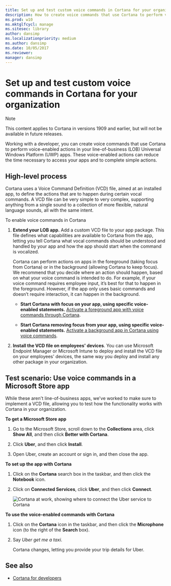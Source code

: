 ```yaml
---
title: Set up and test custom voice commands in Cortana for your organization (Windows 10)
description: How to create voice commands that use Cortana to perform voice-enabled actions in your line-of-business (LOB) Universal Windows Platform (UWP) apps.
ms.prod: w10
ms.mktglfcycl: manage
ms.sitesec: library
author: dansimp
ms.localizationpriority: medium
ms.author: dansimp
ms.date: 10/05/2017
ms.reviewer: 
manager: dansimp
---
```


# Set up and test custom voice commands in Cortana for your organization

>[!NOTE]
>This content applies to Cortana in versions 1909 and earlier, but will not be available in future releases.

Working with a developer, you can create voice commands that use Cortana to perform voice-enabled actions in your line-of-business (LOB) Universal Windows Platform (UWP) apps. These voice-enabled actions can reduce the time necessary to access your apps and to complete simple actions.

## High-level process
Cortana uses a Voice Command Definition (VCD) file, aimed at an installed app, to define the actions that are to happen during certain vocal commands. A VCD file can be very simple to very complex, supporting anything from a single sound to a collection of more flexible, natural language sounds, all with the same intent.

To enable voice commands in Cortana

1. **Extend your LOB app.** Add a custom VCD file to your app package. This file defines what capabilities are available to Cortana from the app, letting you tell Cortana what vocal commands should be understood and handled by your app and how the app should start when the command is vocalized.

    Cortana can perform actions on apps in the foreground (taking focus from Cortana) or in the background (allowing Cortana to keep focus). We recommend that you decide where an action should happen, based on what your voice command is intended to do. For example, if your voice command requires employee input, it’s best for that to happen in the foreground. However, if the app only uses basic commands and doesn’t require interaction, it can happen in the background.

    - **Start Cortana with focus on your app, using specific voice-enabled statements.** [Activate a foreground app with voice commands through Cortana](/cortana/voice-commands/launch-a-foreground-app-with-voice-commands-in-cortana).

    - **Start Cortana removing focus from your app, using specific voice-enabled statements.** [Activate a background app in Cortana using voice commands](/cortana/voice-commands/launch-a-background-app-with-voice-commands-in-cortana).

2.	**Install the VCD file on employees' devices**. You can use Microsoft Endpoint Manager or Microsoft Intune to deploy and install the VCD file on your employees' devices, the same way you deploy and install any other package in your organization.

## Test scenario: Use voice commands in a Microsoft Store app
While these aren't line-of-business apps, we've worked to make sure to implement a VCD file, allowing you to test how the functionality works with Cortana in your organization.

**To get a Microsoft Store app**
1. Go to the Microsoft Store, scroll down to the **Collections** area, click **Show All**, and then click **Better with Cortana**.

2. Click **Uber**, and then click **Install**.

3. Open Uber, create an account or sign in, and then close the app.

**To set up the app with Cortana**
1. Click on the **Cortana** search box in the taskbar, and then click the **Notebook** icon.

2. Click on **Connected Services**, click **Uber**, and then click **Connect**.

    ![Cortana at work, showing where to connect the Uber service to Cortana](../images/cortana-connect-uber.png)

**To use the voice-enabled commands with Cortana**
1. Click on the **Cortana** icon in the taskbar, and then click the **Microphone** icon (to the right of the **Search** box).

2. Say _Uber get me a taxi_.

    Cortana changes, letting you provide your trip details for Uber.

## See also
- [Cortana for developers](/cortana/skills/)